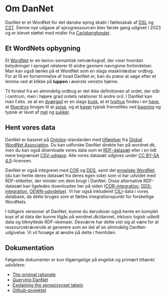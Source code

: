 # Om DanNet
DanNet er et WordNet for det danske sprog skabt i fællesskab af [DSL][DSL] og [CST][CST]. Denne nye udgave af sprogressourcen blev første gang udgivet i 2023 og er blevet støttet med midler fra [Carlsbergfondet][Carlsbergfondet].

## Et WordNets opbygning
Et [WordNet][WordNet] er en lexico-semantisk netværksgraf, der viser hvordan betydninger i sproget relaterer til andre gennem navngivne forbindelser. Man kan også tænke på et WordNet som en slags maskinlæsbar ordbog. For at få en fornemmelse af hvad DanNet er, kan du prøve at søge efter et lemma ved at klikke på **luppen** i øverste venstre hjørne.

Til forskel fra en almindelig ordbog er det ikke definitionen af ordet, der står i centrum, men i højere grad ordets relationer til andre ord. I DanNet kan man f.eks. se at en [dværgpil][dværgpil] er en slags [busk][busk], at et [lysthus][lysthus] findes i en [have][have], at [fiberdrys][fiberdrys] bruges til at [spise][spise], og at [kager][kage] typisk fremstilles ved [bagning][bage] og typisk er lavet af [mel][mel] og [sukker][sukker].

## Hent vores data
DanNet er baseret på [Ontolex][Ontolex]-standarden med [tilføjelser][GWA RDF] fra [Global WordNet Association][GWA]. Du kan udforske DanNet direkte her på wordnet.dk, men du kan også downloade vores data som et [RDF-datasæt][DanNet RDF] eller i en lidt mere begrænset [CSV-udgave][DanNet CSV]. Alle vores datasæt udgives under [CC BY-SA 4.0](https://creativecommons.org/licenses/by-sa/4.0/)-licensen.

DanNet er også integreret med [COR][COR] og [DDS][DDS], samt det [engelske WordNet][OEWN] (du kan hente deres datasæt fra deres egen side) som vi har udvidet med RDF-etiketter, der minder om dem brugt i DanNet. Disse alternative RDF-datasæt kan ligeledes downloades her på siden ([COR-integration][COR-integration], [DDS-integration][DDS-integration], [OEWN-udvidelse][OEWN-extension]). Vi har også inkluderet [CILI][CILI]-data i vores database, da dette bruges som et fælles integrationspunkt for forskellige WordNets.

I tidligere versioner af DanNet, kunne du derudover også hente en komplet kopi af al data der kunne tilgås på wordnet.dk/dannet, inklusiv logisk udledt data og tilknyttede RDF-skemaer. Desværre har dette vist sig at være for at ressourcekrævende at generere som en del af en almindelig DanNet-udgivelse. Vi vil forsøge at ændre på dette i fremtiden.

## Dokumentation
Følgende dokumenter er kun tilgængelige på engelsk og primært tiltænkt udviklere:

* [The original rationale][rationale]
* [Querying DanNet][queries]
* [Explaining the sense/synset labels][label-rewrite]
* [Github-projektet][Github]

[DSL]: https://dsl.dk/ "Dansk Sprog- og Litteraturselskab"
[CST]: https://cst.ku.dk/ "Center for Sprogteknologi (Københavns Universitet)"
[Carlsbergfondet]: https://www.carlsbergfondet.dk/da "Carlsbergfondet"
[WordNet]: https://wordnet.princeton.edu/ "What is WordNet?"
[Ontolex]: https://www.w3.org/2016/05/ontolex/ "Lexicon Model for Ontologies"
[GWA RDF]: https://globalwordnet.github.io/schemas/#rdf "GWA RDF schema"
[GWA]: http://globalwordnet.org/ "Global WordNet Association"
[COR]: http://ordregister.dk "Det Centrale Ordregister"
[DDS]: https://github.com/dsldk/danish-sentiment-lexicon "Det Danske Sentimentleksikon"
[OEWN]: https://en-word.net/ "Open English WordNet"
[CILI]: https://github.com/globalwordnet/cili "Collaborative Interlingual Index"
[DanNet RDF]: /export/rdf/dn "DanNet (RDF)"
[DanNet CSV]:  /export/csv/dn "DanNet (CSV)"
[COR-integration]: /export/rdf/cor "COR-integration (RDF)"
[DDS-integration]: /export/rdf/dds "DDS-integration (RDF)"
[OEWN-extension]: /export/rdf/oewn-extension "OEWN-udvidelse (RDF)"
[complete]: /export/rdf/dn?variant=complete "DanNet + COR + DDS + logisk udledt data (RDF)"
[dværgpil]: /dannet/data/synset-1304 "dværgpil"
[busk]: /dannet/data/synset-597 "busk"
[lysthus]: /dannet/data/synset-4733 "lysthus"
[have]: /dannet/data/synset-1876 "have"
[fiberdrys]: /dannet/data/synset-34989 "fiberdrys"
[spise]: /dannet/data/synset-124 "spise"
[kage]: /dannet/data/synset-52 "kage"
[bage]: /dannet/data/synset-145 "bage"
[mel]: /dannet/data/synset-131 "mel"
[sukker]: /dannet/data/synset-128 "sukker"
[label-rewrite]: /dannet/page/label-rewrite "Synset/sense label rewrite"
[rationale]: /dannet/page/rationale "Rationale"
[queries]: /dannet/page/queries "Queries"
[Github]: https://github.com/kuhumcst/DanNet "Github-projektet"
